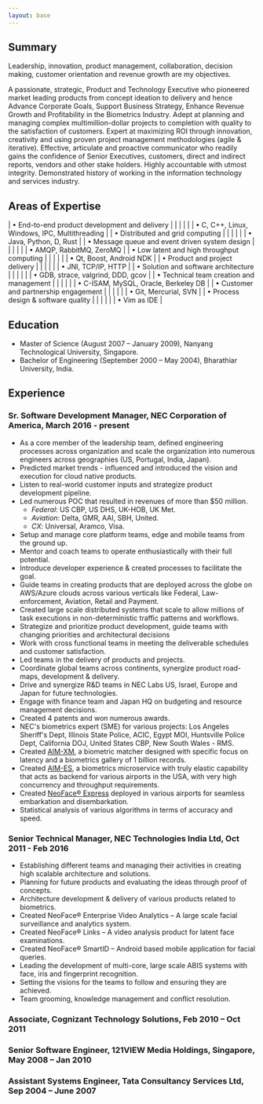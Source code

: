 ```yaml
---
layout: base
---
```


## Summary

Leadership, innovation, product management, collaboration, decision making, customer orientation and revenue growth are my objectives.

A passionate, strategic, Product and Technology Executive who pioneered market leading products from concept ideation to
delivery and hence Advance Corporate Goals, Support Business Strategy, Enhance Revenue Growth and Profitability in the
Biometrics Industry. Adept at planning and managing complex multimillion-dollar projects to completion with quality to
the satisfaction of customers. Expert at maximizing ROI through innovation, creativity and using proven project
management methodologies (agile & iterative). Effective, articulate and proactive communicator who readily gains the
confidence of Senior Executives, customers, direct and indirect reports, vendors and other stake holders. Highly
accountable with utmost integrity. Demonstrated history of working in the information technology and services industry.

## Areas of Expertise

| •   End-to-end product development and delivery  | | | | | | •   C, C++, Linux, Windows, IPC, Multithreading |
| •   Distributed and grid computing               | | | | | | •   Java, Python, D, Rust                       |
| •   Message queue and event driven system design | | | | | | •   AMQP, RabbitMQ, ZeroMQ                      |
| •   Low latent and high throughput computing     | | | | | | •   Qt, Boost, Android NDK                      |
| •   Product and project delivery                 | | | | | | •   JNI, TCP/IP, HTTP                           |
| •   Solution and software architecture           | | | | | | •   GDB, strace, valgrind, DDD, gcov            |
| •   Technical team creation and management       | | | | | | •   C-ISAM, MySQL, Oracle, Berkeley DB          |
| •   Customer and partnership engagement          | | | | | | •   Git, Mercurial, SVN                         |
| •   Process design & software quality            | | | | | | •   Vim as IDE                                  |


## Education

*  Master of Science (August 2007 – January 2009), Nanyang Technological University, Singapore.
*  Bachelor of Engineering (September 2000 – May 2004), Bharathiar University, India.

## Experience

### Sr. Software Development Manager, NEC Corporation of America, March 2016 - present

*  As a core member of the leadership team, defined engineering processes across organization and scale the organization into numerous engineers across geographies (US, Portugal, India, Japan).
*  Predicted market trends - influenced and introduced the vision and execution for cloud native products.
*  Listen to real-world customer inputs and strategize product development pipeline.
*  Led numerous POC that resulted in revenues of more than $50 million.
    - *Federal*: US CBP, US DHS, UK-HOB, UK Met.
    - *Aviation*: Delta, GMR, AAI, SBH, United.
    - *CX*: Universal, Aramco, Visa.
*  Setup and manage core platform teams, edge and mobile teams from the ground up.
*  Mentor and coach teams to operate enthusiastically with their full potential.
*  Introduce developer experience & created processes to facilitate the goal.
*  Guide teams in creating products that are deployed across the globe on AWS/Azure clouds across various verticals like Federal, Law-enforcement, Aviation, Retail and Payment.
*  Created large scale distributed systems that scale to allow millions of task executions in non-deterministic traffic patterns and workflows.
*  Strategize and prioritize product development, guide teams with changing priorities and architectural decisions
*  Work with cross functional teams in meeting the deliverable schedules and customer satisfaction.
*  Led teams in the delivery of products and projects.
*  Coordinate global teams across continents, synergize product road-maps, development & delivery.
*  Drive and synergize R&D teams in NEC Labs US, Israel, Europe and Japan for future technologies.
*  Engage with finance team and Japan HQ on budgeting and resource management decisions.
*  Created 4 patents and won numerous awards.
*  NEC's biometrics expert (SME) for various projects: Los Angeles Sheriff's Dept, Illinois State Police, ACIC, Egypt MOI, Huntsville Police Dept, California DOJ, United States CBP, New South Wales - RMS.
*  Created [AIM-XM](https://www.necam.com/AdvancedRecognitionSystems/Products/AIMXM/), a biometric matcher designed with specific focus on latency and a biometrics gallery of 1 billion records.
*  Created [AIM-ES](https://www.necam.com/AdvancedRecognitionSystems/Products/AIMES/), a biometrics microservice with truly elastic capability that acts as backend for various airports in the USA, with very high concurrency and throughput requirements.
*  Created [NeoFace®
Express](https://www.necam.com/AdvancedRecognitionSystems/Products/FacialRecognition/Solutions/NeoFaceExpress/) deployed in various airports for seamless embarkation and disembarkation.
*  Statistical analysis of various algorithms in terms of accuracy and speed.

### Senior Technical Manager, NEC Technologies India Ltd, Oct 2011 - Feb 2016

*  Establishing different teams and managing their activities in creating high scalable architecture and solutions.
*  Planning for future products and evaluating the ideas through proof of concepts.
*  Architecture development & delivery of various products related to biometrics.
*  Created NeoFace® Enterprise Video Analytics – A large scale facial surveillance and analytics system.
*  Created NeoFace® Links – A video analysis product for latent face examinations.
*  Created NeoFace® SmartID – Android based mobile application for facial queries.
*  Leading the development of multi-core, large scale ABIS systems with face, iris and fingerprint recognition.
*  Setting the visions for the teams to follow and ensuring they are achieved.
*  Team grooming, knowledge management and conflict resolution.

### Associate, Cognizant Technology Solutions, Feb 2010 – Oct 2011
### Senior Software Engineer, 121VIEW Media Holdings, Singapore, May 2008 – Jan 2010
### Assistant Systems Engineer, Tata Consultancy Services Ltd, Sep 2004 – June 2007

